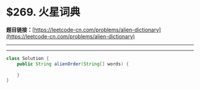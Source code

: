 # $269. 火星词典

**题目链接：**[https://leetcode-cn.com/problems/alien-dictionary](https://leetcode-cn.com/problems/alien-dictionary)

---

<Cards card="leetcode_269_alien-dictionary"></Cards>

---

```java
class Solution {
    public String alienOrder(String[] words) {
        
    }
}
```